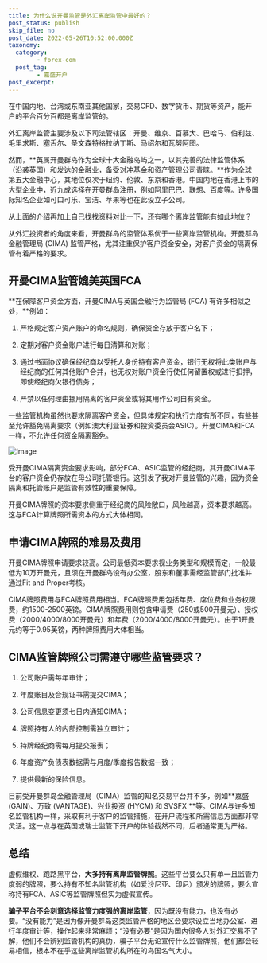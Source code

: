 ```yaml
---
title: 为什么说开曼监管是外汇离岸监管中最好的？
post_status: publish
skip_file: no
post_date: 2022-05-26T10:52:00.000Z
taxonomy:
  category:
        - forex-com
  post_tag:
        - 嘉盛开户
post_excerpt: 
---
```

在中国内地、台湾或东南亚其他国家，交易CFD、数字货币、期货等资产，能开户的平台百分百都是离岸监管的。

外汇离岸监管主要涉及以下司法管辖区：开曼、维京、百慕大、巴哈马、伯利兹、毛里求斯、塞舌尔、圣文森特格拉纳丁斯、马绍尔和瓦努阿图。

然而，**英属开曼群岛作为全球十大金融岛屿之一，以其完善的法律监管体系（沿袭英国）和发达的金融业，备受对冲基金和资产管理公司青睐。**作为全球第五大金融中心，其地位仅次于纽约、伦敦、东京和香港。中国内地在香港上市的大型企业中，近九成选择在开曼群岛注册，例如阿里巴巴、联想、百度等。许多国际知名企业如可口可乐、宝洁、苹果等也在此设立子公司。

从上面的介绍再加上自己找找资料对比一下，还有哪个离岸监管能有如此地位？

从外汇投资者的角度来看，开曼群岛的监管体系优于一些离岸监管机构。开曼群岛金融管理局 (CIMA) 监管严格，尤其注重保护客户资金安全，对客户资金的隔离保管有着严格的要求。

## 开曼CIMA监管媲美英国FCA

**在保障客户资金方面，开曼CIMA与英国金融行为监管局 (FCA) 有许多相似之处，**例如：

1. 严格规定客户资产账户的命名规则，确保资金存放于客户名下；

1. 定期对客户资金账户进行每日清算和对账；

1. 通过书面协议确保经纪商以受托人身份持有客户资金，银行无权将此类账户与经纪商的任何其他账户合并，也无权对账户资金行使任何留置权或进行扣押，即使经纪商欠银行债务；

1. 严禁以任何理由挪用隔离的客户资金或将其用作公司自有资金。

一些监管机构虽然也要求隔离客户资金，但具体规定和执行力度有所不同，有些甚至允许豁免隔离要求（例如澳大利亚证券和投资委员会ASIC）。开曼CIMA和FCA一样，不允许任何资金隔离豁免。

![Image](https://prod-files-secure.s3.us-west-2.amazonaws.com/39ed1227-6d7d-4570-be36-9ccd4a2c4241/bd849744-3fcb-4a37-8312-357962c8f065/image.png?X-Amz-Algorithm=AWS4-HMAC-SHA256&X-Amz-Content-Sha256=UNSIGNED-PAYLOAD&X-Amz-Credential=ASIAZI2LB466Y5L6XPD4%2F20250514%2Fus-west-2%2Fs3%2Faws4_request&X-Amz-Date=20250514T101415Z&X-Amz-Expires=3600&X-Amz-Security-Token=IQoJb3JpZ2luX2VjEFoaCXVzLXdlc3QtMiJIMEYCIQDUSSXow84R9emff9R3L1gnDiaxQrhj%2BygSQj%2Bl5f4ZqgIhAP6QqywW4T6kUFZgzJxpsAJZDF2CFW0xOg93cipbYpi%2BKv8DCBMQABoMNjM3NDIzMTgzODA1IgxcIUly7B%2B20ZAjgnwq3ANyqcDeWvoaIi6gcdrJCA85G7Bo1lqFwx67KjOjiKqxEPc8JbkPps5JRofM68D74tABUqrZKx3qggyLVceECevxZr0mKNYXGavb%2FH3EIis%2F%2FhJ%2Fz2LHjyexaTIwSrHdVNlo9IIxY8XccKZLLWJ%2BjdYzjW8oHv90G2GJ6FGbgxp9%2BxIgcC3ccZ1Kx0cZlbMKPFtij%2BMYD66BikWQyEEMQGr%2FEFowqB6hEl3YjAQDBV2EX4sAyPIcdiQwFKkMJSkEBe0NydxYvmhsAIQRKuOtYdLJzj8hpx8B%2FFF8oLGKF%2FKDQ%2BeILwe3WfFEXqULWSjgeglCHC0TdYYanjlXBjlOlG6uwLhNULDKBb9qzC94ssIGY2IUeC79gsM%2BWbSgllMA6fw84tCRrkB6wMgSq0mceU%2FQqiNG4J6ralSqAXSb1jJk3U312o05gxFGt8tN1QuGDbdkm1TBgP3m8sNuFxy2lB%2FvgPfXMVfKdl8pEbnlgshpFp%2B5fiWZAPJ8xLTBiD6qz%2FJIHlHvzNEV2ovsGJoLIE1E6MbVf2t2vl3jY0MrGrpYBkHASZfzYWYZumi6GhXMrVkzyB7Nm57MaNHYjFyCyctGNwigduOKvcZFGwKXYC9ira%2Bnj8im4imzwQQp8DCk0pHBBjqkAe5gX4s7r5f4Bsx82sa5uL3%2BGX0mTeSwdujPxS9xyarzQ4mdF5vCilrj2bUOtW1qXSCsBQWBEvuEr%2Fj69l2NpIo8rdgmjM7deE4V8GL44SQgCrlIqQUvgh7jr2feylEqlnCXja0pG2P5p3Zp%2FqSPQ2PhRAALhmTeTkLt2cAXn1k%2FDpujg6RAtusXtdRHA4%2B80CMAACMf7psazF6j8zxRV%2BQlAnaF&X-Amz-Signature=3c86cf92e19dffbd5aeb96de5cfba3b68581728b7b889a3f2ae3f0b91c233422&X-Amz-SignedHeaders=host&x-id=GetObject)

受开曼CIMA隔离资金要求影响，部分FCA、ASIC监管的经纪商，其开曼CIMA平台的客户资金仍存放在母公司托管银行。这引发了我对开曼监管的兴趣，因为资金隔离和托管账户是监管有效性的重要保障。

开曼CIMA牌照的资本要求侧重于经纪商的风险敞口，风险越高，资本要求越高。这与FCA计算牌照所需资本的方式大体相同。

## **申请CIMA牌照的难易及费用**

开曼CIMA牌照申请要求较高。公司最低资本要求视业务类型和规模而定，一般最低为10万开曼元，且须在开曼群岛设有办公室，股东和董事需经监管部门批准并通过Fit and Proper考核。

CIMA牌照费用与FCA牌照费用相当。FCA牌照费用包括年费、席位费和业务权限费，约1500-2500英镑。CIMA牌照费用则包含申请费（250或500开曼元）、授权费（2000/4000/8000开曼元）和年费（2000/4000/8000开曼元）。由于1开曼元约等于0.95英镑，两种牌照费用大体相当。

## CIMA监管牌照公司需遵守哪些监管要求？

1. 公司账户需每年审计；

1. 年度账目及合规证书需提交CIMA；

1. 公司信息变更须七日内通知CIMA；

1. 牌照持有人的内部控制需独立审计；

1. 持牌经纪商需每月提交报表；

1. 年度资产负债表数据需与月度/季度报告数据一致；

1. 提供最新的保险信息。

目前受开曼群岛金融管理局（CIMA）监管的知名交易平台并不多，例如**嘉盛 (GAIN)、万致 (VANTAGE)、兴业投资 (HYCM) 和 SVSFX **等。CIMA与许多知名监管机构一样，采取有利于客户的监管措施，在开户流程和所需信息方面都非常灵活。这一点与在英国或瑞士监管下开户的体验截然不同，后者通常更为严格。

## 总结

虚假维权、跑路黑平台，**大多持有离岸监管牌照**。这些平台要么只有单一且监管力度弱的牌照，要么持有不知名监管机构（如爱沙尼亚、印尼）颁发的牌照，要么宣称持有FCA、ASIC等监管牌照但实为虚假宣传。

**骗子平台不会刻意选择监管力度强的离岸监管**，因为既没有能力，也没有必要。“没有能力”是因为像开曼群岛这类监管严格的地区会要求设立当地办公室、进行年度审计等，操作起来非常麻烦；“没有必要”是因为国内很多人对外汇交易不了解，他们不会辨别监管机构的真伪，骗子平台无论宣传什么监管牌照，他们都会轻易相信，根本不在乎这些离岸监管机构所在的岛国名气大小。